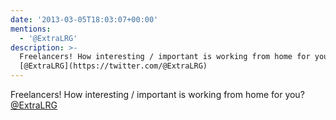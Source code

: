 ```yaml
---
date: '2013-03-05T18:03:07+00:00'
mentions:
  - '@ExtraLRG'
description: >-
  Freelancers! How interesting / important is working from home for you?
  [@ExtraLRG](https://twitter.com/@ExtraLRG)
---
```

Freelancers! How interesting / important is working from home for you? [@ExtraLRG](https://twitter.com/@ExtraLRG)
